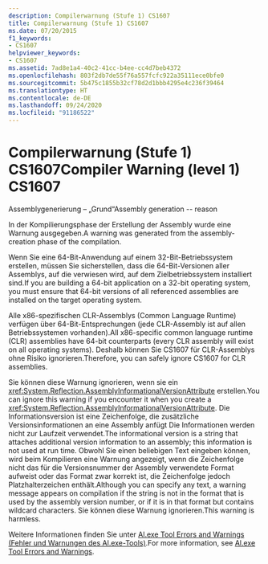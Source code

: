 ```yaml
---
description: Compilerwarnung (Stufe 1) CS1607
title: Compilerwarnung (Stufe 1) CS1607
ms.date: 07/20/2015
f1_keywords:
- CS1607
helpviewer_keywords:
- CS1607
ms.assetid: 7ad8e1a4-40c2-41cc-b4ee-cc4d7beb4372
ms.openlocfilehash: 803f2db7de55f76a557fcfc922a35111ece0bfe0
ms.sourcegitcommit: 5b475c1855b32cf78d2d1bbb4295e4c236f39464
ms.translationtype: HT
ms.contentlocale: de-DE
ms.lasthandoff: 09/24/2020
ms.locfileid: "91186522"
---
```

# <a name="compiler-warning-level-1-cs1607"></a><span data-ttu-id="4592b-103">Compilerwarnung (Stufe 1) CS1607</span><span class="sxs-lookup"><span data-stu-id="4592b-103">Compiler Warning (level 1) CS1607</span></span>

<span data-ttu-id="4592b-104">Assemblygenerierung – „Grund“</span><span class="sxs-lookup"><span data-stu-id="4592b-104">Assembly generation -- reason</span></span>  
  
 <span data-ttu-id="4592b-105">In der Kompilierungsphase der Erstellung der Assembly wurde eine Warnung ausgegeben.</span><span class="sxs-lookup"><span data-stu-id="4592b-105">A warning was generated from the assembly-creation phase of the compilation.</span></span>  
  
 <span data-ttu-id="4592b-106">Wenn Sie eine 64-Bit-Anwendung auf einem 32-Bit-Betriebssystem erstellen, müssen Sie sicherstellen, dass die 64-Bit-Versionen aller Assemblys, auf die verwiesen wird, auf dem Zielbetriebssystem installiert sind.</span><span class="sxs-lookup"><span data-stu-id="4592b-106">If you are building a 64-bit application on a 32-bit operating system, you must ensure that 64-bit versions of all referenced assemblies are installed on the target operating system.</span></span>  
  
 <span data-ttu-id="4592b-107">Alle x86-spezifischen CLR-Assemblys (Common Language Runtime) verfügen über 64-Bit-Entsprechungen (jede CLR-Assembly ist auf allen Betriebssystemen vorhanden).</span><span class="sxs-lookup"><span data-stu-id="4592b-107">All x86-specific common language runtime (CLR) assemblies have 64-bit counterparts (every CLR assembly will exist on all operating systems).</span></span> <span data-ttu-id="4592b-108">Deshalb können Sie CS1607 für CLR-Assemblys ohne Risiko ignorieren.</span><span class="sxs-lookup"><span data-stu-id="4592b-108">Therefore, you can safely ignore CS1607 for CLR assemblies.</span></span>  
  
 <span data-ttu-id="4592b-109">Sie können diese Warnung ignorieren, wenn sie ein <xref:System.Reflection.AssemblyInformationalVersionAttribute> erstellen.</span><span class="sxs-lookup"><span data-stu-id="4592b-109">You can ignore this warning if you encounter it when you create a <xref:System.Reflection.AssemblyInformationalVersionAttribute>.</span></span> <span data-ttu-id="4592b-110">Die Informationsversion ist eine Zeichenfolge, die zusätzliche Versionsinformationen an eine Assembly anfügt Die Informationen werden nicht zur Laufzeit verwendet.</span><span class="sxs-lookup"><span data-stu-id="4592b-110">The informational version is a string that attaches additional version information to an assembly; this information is not used at run time.</span></span> <span data-ttu-id="4592b-111">Obwohl Sie einen beliebigen Text eingeben können, wird beim Kompilieren eine Warnung angezeigt, wenn die Zeichenfolge nicht das für die Versionsnummer der Assembly verwendete Format aufweist oder das Format zwar korrekt ist, die Zeichenfolge jedoch Platzhalterzeichen enthält.</span><span class="sxs-lookup"><span data-stu-id="4592b-111">Although you can specify any text, a warning message appears on compilation if the string is not in the format that is used by the assembly version number, or if it is in that format but contains wildcard characters.</span></span> <span data-ttu-id="4592b-112">Sie können diese Warnung ignorieren.</span><span class="sxs-lookup"><span data-stu-id="4592b-112">This warning is harmless.</span></span>  
  
 <span data-ttu-id="4592b-113">Weitere Informationen finden Sie unter [Al.exe Tool Errors and Warnings (Fehler und Warnungen des Al.exe-Tools)](../../../framework/tools/al-exe-assembly-linker.md#errors-and-warnings).</span><span class="sxs-lookup"><span data-stu-id="4592b-113">For more information, see [Al.exe Tool Errors and Warnings](../../../framework/tools/al-exe-assembly-linker.md#errors-and-warnings).</span></span>
